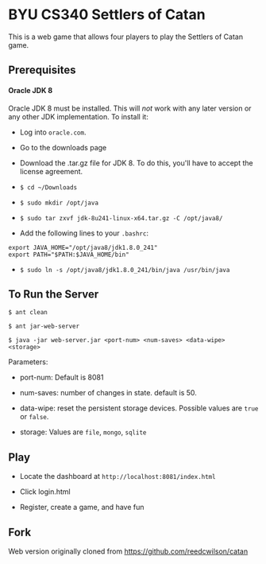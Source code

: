 # BYU CS340 Settlers of Catan

This is a web game that allows four players to play the Settlers of Catan game.

## Prerequisites

#### Oracle JDK 8

Oracle JDK 8 must be installed. This will *not* work with any later version or any other JDK implementation. To install it:

* Log into ```oracle.com```.

* Go to the downloads page

* Download the .tar.gz file for JDK 8. To do this, you'll have to accept the license agreement.

* ```$ cd ~/Downloads```

* ```$ sudo mkdir /opt/java```

* ```$ sudo tar zxvf jdk-8u241-linux-x64.tar.gz -C /opt/java8/```

* Add the following lines to your ```.bashrc```:

```
export JAVA_HOME="/opt/java8/jdk1.8.0_241"
export PATH="$PATH:$JAVA_HOME/bin"
```

* ```$ sudo ln -s /opt/java8/jdk1.8.0_241/bin/java /usr/bin/java```



## To Run the Server

```$ ant clean```

```$ ant jar-web-server```

```$ java -jar web-server.jar <port-num> <num-saves> <data-wipe> <storage>```

Parameters:

* port-num: Default is 8081

* num-saves: number of changes in state. default is 50.

* data-wipe: reset the persistent storage devices. Possible values are ```true``` or ```false```.

* storage: Values are ```file```, ```mongo```, ```sqlite```

## Play

* Locate the dashboard at `http://localhost:8081/index.html`

* Click login.html

* Register, create a game, and have fun

## Fork

Web version originally cloned from https://github.com/reedcwilson/catan
